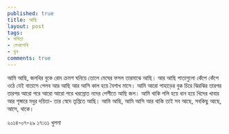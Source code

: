 ```yaml
---
published: true
title: আছি
layout: post
tags:
- কবিতা
- লেখালেখি
- ডুব
comments: true
---
```

আমি আছি,
জলধির বুকে রোদ ক্রমশ ঘনিয়ে তোলে মেঘের ফসল
তারমাঝে আছি।
আর আছি পাতাগুলো
কেঁপে কেঁপে ওঠে যেই বাতাসে পেলব
আর আছি আর আসি
কাল হয়ে বৈশাখ মাসে।
আমি আরো পাহাড়ের বুক চিরে ঝিরঝির
তারপর তারপর আরো পরে আরো আরো পরে
খরস্রোত নদের পেশীতে আছি জল।
আমি থাকি পলি হয়ে ধান হয়ে
খিদের খাবার আর
শৃঙ্গারে মধুর দয়িতা-
তার স্বেদে তৃপ্তিতে আছি।
আমি আছি, আমি আসি আর থাকি তাই
সব আছে, সবকিছু আছে, আসে, থাকে।

২০১৪-০৭-২৯ ১৭:৩১
খুলনা